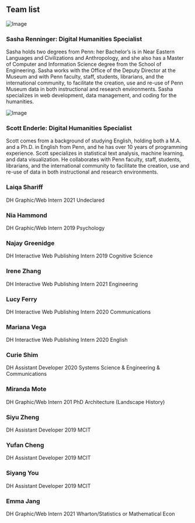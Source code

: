 ## Team list

![Image](/image/sashafr125.jpg)<br/>
### Sasha Renninger: Digital Humanities Specialist

Sasha holds two degrees from Penn: her Bachelor’s is in Near Eastern Languages and Civilizations and Anthropology, and she also has a Master of Computer and Information Science degree from the School of Engineering. Sasha works with the Office of the Deputy Director at the Museum and with Penn faculty, staff, students, librarians, and the international community, to facilitate the creation, use and re-use of Penn Museum data in both instructional and research environments. Sasha specializes in web development, data management, and coding for the humanities.

![Image](/image/enderlej125.jpg)<br/>
### Scott Enderle: Digital Humanities Specialist
Scott comes from a background of studying English, holding both a M.A. and a Ph.D. in English from Penn, and he has over 10 years of programming experience. Scott specializes in statistical text analysis, machine learning, and data visualization. He collaborates with Penn faculty, staff, students, librarians, and the international community to facilitate the creation, use and re-use of data in both instructional and research environments.


### Laiqa Shariff
DH Graphic/Web Intern   2021  Undeclared

### Nia Hammond
DH Graphic/Web Intern   2019  Psychology

### Najay Greenidge
DH Interactive Web Publishing Intern    2019    Cognitive Science

### Irene Zhang
DH Interactive Web Publishing Intern    2021    Engineering

### Lucy Ferry
DH Interactive Web Publishing Intern    2020    Communications


### Mariana Vega
DH Interactive Web Publishing Intern    2020    English


### Curie Shim

DH Assistant Developer    2020    Systems Science & Engineering & Communications


### Miranda Mote
DH Graphic/Web Intern   201   PhD Architecture (Landscape History)


### Siyu Zheng
DH Assistant Developer    2019    MCIT


### Yufan Cheng
DH Assistant Developer    2019    MCIT


### Siyang You
DH Assistant Developer    2019    MCIT


### Emma Jang
DH Graphic/Web Intern   2021    Wharton/Statistics or Mathematical Econ

